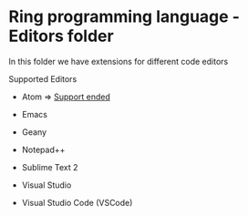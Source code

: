 Ring programming language - Editors folder
==========================================

In this folder we have extensions for different code editors

Supported Editors

- Atom  => [Support ended](https://github.blog/2022-06-08-sunsetting-atom/)

- Emacs

- Geany

- Notepad++

- Sublime Text 2

- Visual Studio 

- Visual Studio Code (VSCode)
